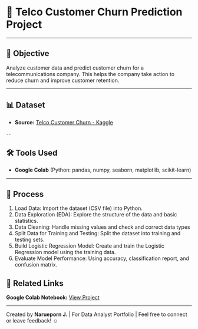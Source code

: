 # 🎁 Telco Customer Churn Prediction Project

---

## 🎯 Objective

Analyze customer data and predict customer churn for a telecommunications company. This helps the company take action to reduce churn and improve customer retention.

---
## 📊 Dataset
- **Source:** [Telco Customer Churn - Kaggle](https://www.kaggle.com/datasets/blastchar/telco-customer-churn/data)

--

## 🛠 Tools Used

- **Google Colab** (Python: pandas, numpy, seaborn, matplotlib, scikit-learn) 

---

## 🧩 Process
   
1. Load Data: Import the dataset (CSV file) into Python.
2. Data Exploration (EDA): Explore the structure of the data and basic statistics.
3. Data Cleaning: Handle missing values and check and correct data types
4. Split Data for Training and Testing: Split the dataset into training and testing sets.
5. Build Logistic Regression Model: Create and train the Logistic Regression model using the training data.
6. Evaluate Model Performance: Using accuracy, classification report, and confusion matrix.

## 📎 Related Links
**Google Colab Notebook:** [View Project](https://colab.research.google.com/github/patnaka/data-portfolios/blob/main/customer-churn-analysis/telco_customer_churn_prediction.ipynb)

---

Created by **Narueporn J.** | For Data Analyst Portfolio | Feel free to connect or leave feedback! ☺



